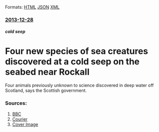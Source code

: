 
Formats: [HTML](/news/2013/12/28/four-new-species-of-sea-creatures-discovered-at-a-cold-seep-on-the-seabed-near-rockall.html)  [JSON](/news/2013/12/28/four-new-species-of-sea-creatures-discovered-at-a-cold-seep-on-the-seabed-near-rockall.json)  [XML](/news/2013/12/28/four-new-species-of-sea-creatures-discovered-at-a-cold-seep-on-the-seabed-near-rockall.xml)  

### [2013-12-28](/news/2013/12/28/index.md)

##### cold seep
# Four new species of sea creatures discovered at a cold seep on the seabed near Rockall 

Four animals previously unknown to science discovered in deep water off Scotland, says the Scottish government.


### Sources:

1. [BBC](http://www.bbc.co.uk/news/uk-scotland-highlands-islands-25528522)
2. [Courier](http://www.thecourier.co.uk/news/scotland/new-sea-creatures-discovery-in-atlantic-a-momentous-find-1.170266)
2. [Cover Image](http://ichef.bbci.co.uk/news/1024/media/images/71973000/jpg/_71973902_volutopsius.jpg)

